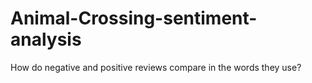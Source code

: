# Animal-Crossing-sentiment-analysis
How do negative and positive reviews compare in the words they use?
